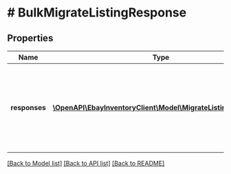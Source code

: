 # # BulkMigrateListingResponse

## Properties

Name | Type | Description | Notes
------------ | ------------- | ------------- | -------------
**responses** | [**\OpenAPI\EbayInventoryClient\Model\MigrateListingResponse[]**](MigrateListingResponse.md) | This is the base container of the response payload of the bulkMigrateListings call. The results of each attempted listing migration is captured under this container. | [optional]

[[Back to Model list]](../../README.md#models) [[Back to API list]](../../README.md#endpoints) [[Back to README]](../../README.md)
